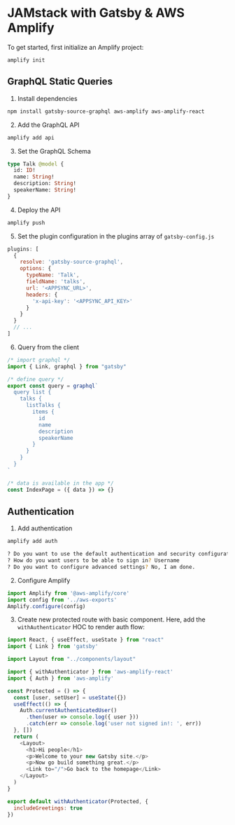 # JAMstack with Gatsby & AWS Amplify

To get started, first initialize an Amplify project:

```
amplify init
```

## GraphQL Static Queries

1. Install dependencies

```sh
npm install gatsby-source-graphql aws-amplify aws-amplify-react
```

2. Add the GraphQL API

```sh
amplify add api
```

3. Set the GraphQL Schema

```graphql
type Talk @model {
  id: ID!
  name: String!
  description: String!
  speakerName: String!
}
```

4. Deploy the API

```sh
amplify push
```

5. Set the plugin configuration in the plugins array of `gatsby-config.js`

```js
plugins: [
  {
    resolve: 'gatsby-source-graphql',
    options: {
      typeName: 'Talk',
      fieldName: 'talks',
      url: '<APPSYNC_URL>',
      headers: {
        'x-api-key': '<APPSYNC_API_KEY>'
      }
    }
  }
  // ...
]
```

6. Query from the client

```js
/* import graphql */
import { Link, graphql } from "gatsby"

/* define query */
export const query = graphql`
  query list {
    talks {
      listTalks {
        items {
          id
          name
          description
          speakerName
        }
      }
    }
  }
`

/* data is available in the app */
const IndexPage = ({ data }) => {}
```

## Authentication

1. Add authentication

```sh
amplify add auth

? Do you want to use the default authentication and security configuration? Default configuration
? How do you want users to be able to sign in? Username
? Do you want to configure advanced settings? No, I am done.
```

2. Configure Amplify

```js
import Amplify from '@aws-amplify/core'
import config from '../aws-exports'
Amplify.configure(config)
```

3. Create new protected route with basic component. Here, add the `withAuthenticator` HOC to render auth flow:

```js
import React, { useEffect, useState } from "react"
import { Link } from 'gatsby'

import Layout from "../components/layout"

import { withAuthenticator } from 'aws-amplify-react'
import { Auth } from 'aws-amplify'

const Protected = () => {
  const [user, setUser] = useState({})
  useEffect(() => {
    Auth.currentAuthenticatedUser()
      .then(user => console.log({ user }))
      .catch(err => console.log('user not signed in!: ', err))
  }, [])
  return (
    <Layout>
      <h1>Hi people</h1>
      <p>Welcome to your new Gatsby site.</p>
      <p>Now go build something great.</p>
      <Link to="/">Go back to the homepage</Link>
    </Layout>
  )
}

export default withAuthenticator(Protected, {
  includeGreetings: true
})
```

